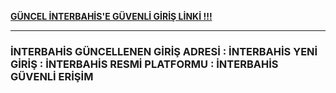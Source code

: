<a title="İNTERBAHİS" href="https://shorturl.at/0zj1K"><b>GÜNCEL İNTERBAHİS'E GÜVENLİ GİRİŞ LİNKİ !!!</b></a><hr>


<h3>İNTERBAHİS GÜNCELLENEN GİRİŞ ADRESİ : İNTERBAHİS YENİ GİRİŞ : İNTERBAHİS RESMİ PLATFORMU : İNTERBAHİS GÜVENLİ ERİŞİM</h3>
